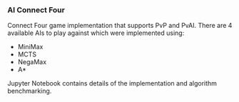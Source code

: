 ### <b> AI Connect Four </b>

Connect Four game implementation that supports PvP and PvAI.
There are 4 available AIs to play against which were implemented using:

* MiniMax
* MCTS
* NegaMax
* A*

Jupyter Notebook contains details of the implementation and algorithm benchmarking.

